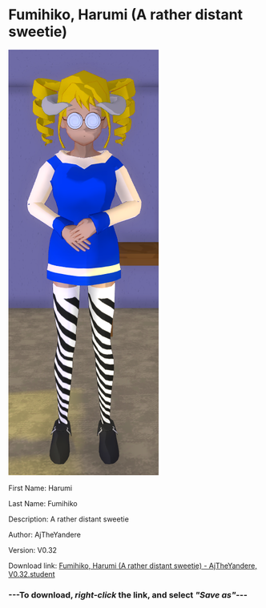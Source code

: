 # Fumihiko, Harumi (A rather distant sweetie)

<img src = "https://raw.githubusercontent.com/Arbiter1223/Daigaku-Gurashi-Custom-Students/master/Students/Files/Fumihiko%2C%20Harumi%20(A%20rather%20distant%20sweetie).png">

First Name: Harumi

Last Name: Fumihiko

Description: A rather distant sweetie

Author: AjTheYandere

Version: V0.32

Download link: <a href="https://raw.githubusercontent.com/Arbiter1223/Daigaku-Gurashi-Custom-Students/master/Students/Files/Fumihiko%2C%20Harumi%20(A%20rather%20distant%20sweetie)%20-%20AjTheYandere%2C%20V0.32.student">Fumihiko, Harumi (A rather distant sweetie) - AjTheYandere, V0.32.student</a>

### ---**To download, _right-click_ the link, and select _"Save as"_**---
